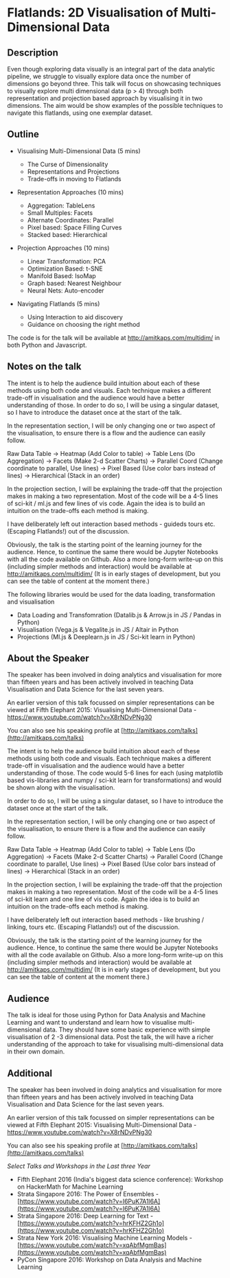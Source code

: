 # Flatlands: 2D Visualisation of Multi-Dimensional Data

## Description 

Even though exploring data visually is an integral part of the data analytic pipeline, we struggle to visually explore data once the number of dimensions go beyond three. This talk will focus on showcasing techniques to visually explore multi dimensional data (p > 4) through both representation and projection based approach by visualising it in two dimensions. The aim would be show examples of the possible techniques to navigate this flatlands, using one exemplar dataset. 


## Outline

- Visualising Multi-Dimensional Data (5 mins)
  - The Curse of Dimensionality
  - Representations and Projections
  - Trade-offs in moving to Flatlands
  
- Representation Approaches (10 mins)
  - Aggregation: TableLens
  - Small Multiples: Facets 
  - Alternate Coordinates: Parallel
  - Pixel based: Space Filling Curves
  - Stacked based: Hierarchical

- Projection Approaches (10 mins)
  - Linear Transformation: PCA
  - Optimization Based: t-SNE
  - Manifold Based: IsoMap
  - Graph based: Nearest Neighbour
  - Neural Nets: Auto-encoder

- Navigating Flatlands (5 mins)
  - Using Interaction to aid discovery
  - Guidance on choosing the right method

The code is for the talk will be available at http://amitkaps.com/multidim/ in both Python and Javascript. 

## Notes on the talk

The intent is to help the audience build intuition about each of these methods using both code and visuals. Each technique makes a different trade-off in visualisation and the audience would have a better understanding of those. In order to do so, I will be using a singular dataset, so I have to introduce the dataset once at the start of the talk.

In the representation section, I will be only changing one or two aspect of the visualisation, to ensure there is a flow and the audience can easily follow.

Raw Data Table -> Heatmap (Add Color to table) -> Table Lens (Do Aggregation) -> Facets (Make 2-d Scatter Charts) -> Parallel Coord (Change coordinate to parallel, Use lines) -> Pixel Based (Use color bars instead of lines) -> Hierarchical (Stack in an order)

In the projection section, I will be explaining the trade-off that the projection makes in making a two representation. Most of the code will be a 4-5 lines of sci-kit / ml.js and few lines of vis code. Again the idea is to build an intuition on the trade-offs each method is making.

I have deliberately left out interaction based methods - guideds tours etc. (Escaping Flatlands!) out of the discussion.

Obviously, the talk is the starting point of the learning journey for the audience. Hence, to continue the same there would be Jupyter Notebooks with all the code available on Github. Also a more long-form write-up on this (including simpler methods and interaction) would be available at http://amitkaps.com/multidim/ (It is in early stages of development, but you can see the table of content at the moment there.)

The following libraries would be used for the data loading, transformation and visualisation
- Data Loading and Transfomration (Datalib.js & Arrow.js in JS / Pandas in Python)
- Visualisation (Vega.js & Vegalite.js in JS / Altair in Python
- Projections (Ml.js & Deeplearn.js in JS / Sci-kit learn in Python)

## About the Speaker

The speaker has been involved in doing analytics and visualisation for more than fifteen years and has been actively involved in teaching Data Visualisation and Data Science for the last seven years. 

An earlier version of this talk focussed on simpler representations can be viewed at Fifth Elephant 2015: Visualising Multi-Dimensional Data - https://www.youtube.com/watch?v=X8rNDvPNg30

You can also see his speaking profile at [http://amitkaps.com/talks](http://amitkaps.com/talks)

The intent is to help the audience build intuition about each of these methods using both code and visuals. Each technique makes a different trade-off in visualisation and the audience would have a better understanding of those. The code would 5-6 lines for each (using matplotlib based vis-libraries and numpy / sci-kit learn for transformations) and would be shown along with the visualisation.

In order to do so, I will be using a singular dataset, so I have to introduce the dataset once at the start of the talk.

In the representation section, I will be only changing one or two aspect of the visualisation, to ensure there is a flow and the audience can easily follow.

Raw Data Table -> Heatmap (Add Color to table) -> Table Lens (Do Aggregation) -> Facets (Make 2-d Scatter Charts) -> Parallel Coord (Change coordinate to parallel, Use lines) -> Pixel Based (Use color bars instead of lines) -> Hierarchical (Stack in an order)

In the projection section, I will be explaining the trade-off that the projection makes in making a two representation. Most of the code will be a 4-5 lines of sci-kit learn and one line of  vis code. Again the idea is to build an intuition on the trade-offs each method is making.

I have deliberately left out interaction based methods - like brushing / linking, tours etc. (Escaping Flatlands!) out of the discussion.


Obviously, the talk is the starting point of the learning journey for the audience. Hence, to continue the same there would be Jupyter Notebooks with all the code available on Github. Also a more long-form write-up on this (including simpler methods and interaction) would be available at http://amitkaps.com/multidim/ (It is in early stages of development, but you can see the table of content at the moment there.)


## Audience

The talk is ideal for those using Python for Data Analysis and Machine Learning and want to understand and learn how to visualise multi-dimensional data. They should have some basic experience with simple visualisation of 2 -3 dimensional data. Post the talk, the will have a richer understanding of the approach to take for visualising multi-dimensional data in their own domain.  


## Additional 

The speaker has been involved in doing analytics and visualisation for more than fifteen years and has been actively involved in teaching Data Visualisation and Data Science for the last seven years. 

An earlier version of this talk focussed on simpler representations can be viewed at Fifth Elephant 2015: Visualising Multi-Dimensional Data - https://www.youtube.com/watch?v=X8rNDvPNg30

You can also see his speaking profile at [http://amitkaps.com/talks](http://amitkaps.com/talks)

*Select Talks and Workshops in the Last three Year*
- Fifth Elephant 2016 (India's biggest data science conference): Workshop on HackerMath for Machine Learning 
- Strata Singapore 2016: The Power of Ensembles - [https://www.youtube.com/watch?v=I6PuK7A1l6A](https://www.youtube.com/watch?v=I6PuK7A1l6A)
- Strata Singapore 2016: Deep Learning for Text - [https://www.youtube.com/watch?v=hrKFHZ2Gh1o](https://www.youtube.com/watch?v=hrKFHZ2Gh1o)
- Strata New York 2016: Visualising Machine Learning Models - [https://www.youtube.com/watch?v=xqAbfMgmBas](https://www.youtube.com/watch?v=xqAbfMgmBas)
- PyCon Singapore 2016: Workshop on Data Analysis and Machine Learning